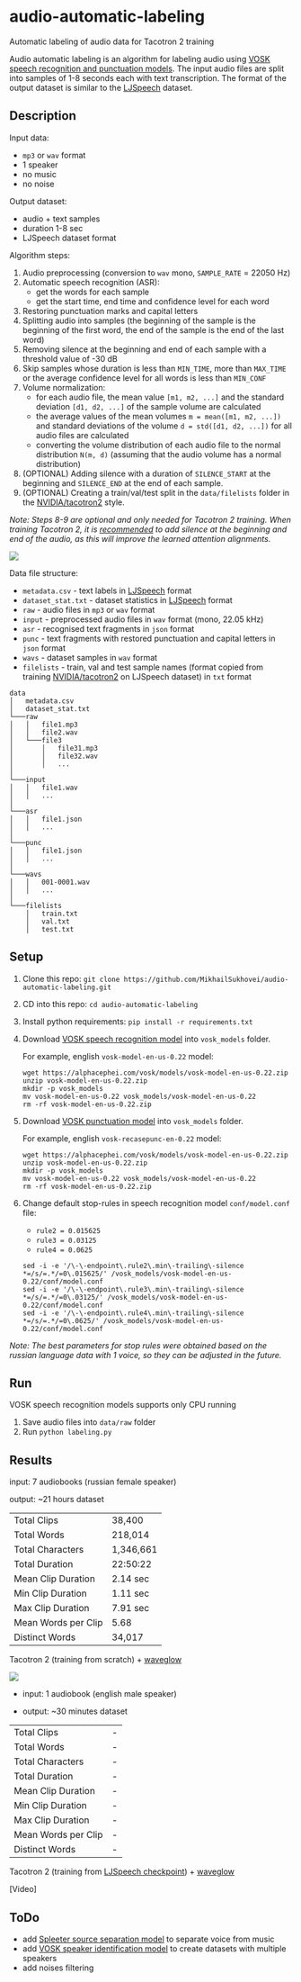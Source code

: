 # audio-automatic-labeling
Automatic labeling of audio data for Tacotron 2 training

Audio automatic labeling is an algorithm for labeling audio using
[VOSK speech recognition and punctuation models](https://alphacephei.com/vosk/models).
The input audio files are split into samples of 1-8 seconds each with text transcription.
The format of the output dataset is similar to the [LJSpeech](https://keithito.com/LJ-Speech-Dataset/) dataset.

## Description

Input data:

* `mp3` or `wav` format
* 1 speaker
* no music
* no noise

Output dataset:

* audio + text samples
* duration 1-8 sec
* LJSpeech dataset format

Algorithm steps:

1. Audio preprocessing (conversion to `wav` mono, `SAMPLE_RATE` = 22050 Hz)
2. Automatic speech recognition (ASR):
   * get the words for each sample
   * get the start time, end time and confidence level for each word
3. Restoring punctuation marks and capital letters
4. Splitting audio into samples (the beginning of the sample is the beginning of the first word,
the end of the sample is the end of the last word)
5. Removing silence at the beginning and end of each sample with a threshold value of -30 dB
6. Skip samples whose duration is less than `MIN_TIME`,
more than `MAX_TIME` or the average confidence level for all words is less than `MIN_CONF`
7. Volume normalization:
   * for each audio file, the mean value `[m1, m2, ...]` and 
   the standard deviation `[d1, d2, ...]` of the sample volume are calculated
   * the average values of the mean volumes `m = mean([m1, m2, ...])` and
   standard deviations of the volume `d = std([d1, d2, ...])` for all audio files are calculated
   * converting the volume distribution of each audio file to the normal distribution `N(m, d)`
   (assuming that the audio volume has a normal distribution)
8. (OPTIONAL) Adding silence with a duration of `SILENCE_START` at the beginning and
`SILENCE_END` at the end of each sample.
9. (OPTIONAL) Creating a train/val/test split in the `data/filelists` folder in the
[NVIDIA/tacotron2](https://github.com/NVIDIA/tacotron2) style.

*Note: Steps 8-9 are optional and only needed for Tacotron 2 training.*
*When training Tacotron 2, it is [recommended](https://github.com/NVIDIA/tacotron2/issues/269)*
*to add silence at the beginning and end of the audio, as this will improve the learned attention alignments.*

![](images/AudioAutoLabeling.drawio.png)

Data file structure:

* `metadata.csv` - text labels in [LJSpeech](https://keithito.com/LJ-Speech-Dataset/) format
* `dataset_stat.txt` - dataset statistics in [LJSpeech](https://keithito.com/LJ-Speech-Dataset/) format
* `raw` - audio files in `mp3` or `wav` format
* `input` - preprocessed audio files in `wav` format (mono, 22.05 kHz)
* `asr` - recognised text fragments in `json` format
* `punc` - text fragments with restored punctuation and capital letters in `json` format
* `wavs` - dataset samples in `wav` format
* `filelists` - train, val and test sample names (format copied from training
[NVIDIA/tacotron2](https://github.com/NVIDIA/tacotron2) on LJSpeech dataset) in `txt` format

```
data
│   metadata.csv
│   dataset_stat.txt
└───raw
│   │   file1.mp3
│   │   file2.wav
│   └───file3
│       │   file31.mp3
│       │   file32.wav
│       │   ...
│
└───input
│   │   file1.wav
│   │   ...
│
└───asr
│   │   file1.json
│   │   ...
│
└───punc
│   │   file1.json
│   │   ...
│
└───wavs
│   │   001-0001.wav
│   │   ...
│
└───filelists
    │   train.txt
    │   val.txt
    │   test.txt
```

## Setup

1. Clone this repo: `git clone https://github.com/MikhailSukhovei/audio-automatic-labeling.git`
2. CD into this repo: `cd audio-automatic-labeling`
3. Install python requirements: `pip install -r requirements.txt`
4. Download [VOSK speech recognition model](https://alphacephei.com/vosk/models) into `vosk_models` folder.

    For example, english `vosk-model-en-us-0.22` model:
    
    ```
    wget https://alphacephei.com/vosk/models/vosk-model-en-us-0.22.zip
    unzip vosk-model-en-us-0.22.zip
    mkdir -p vosk_models
    mv vosk-model-en-us-0.22 vosk_models/vosk-model-en-us-0.22
    rm -rf vosk-model-en-us-0.22.zip
    ```

5. Download [VOSK punctuation model](https://alphacephei.com/vosk/models) into `vosk_models` folder.

    For example, english `vosk-recasepunc-en-0.22` model:
    
    ```
    wget https://alphacephei.com/vosk/models/vosk-model-en-us-0.22.zip 
    unzip vosk-model-en-us-0.22.zip
    mkdir -p vosk_models
    mv vosk-model-en-us-0.22 vosk_models/vosk-model-en-us-0.22
    rm -rf vosk-model-en-us-0.22.zip
    ```

6. Change default stop-rules in speech recognition model `conf/model.conf` file:

   * `rule2 = 0.015625`
   * `rule3 = 0.03125`
   * `rule4 = 0.0625`

   ```
   sed -i -e '/\-\-endpoint\.rule2\.min\-trailing\-silence *=/s/=.*/=0\.015625/' /vosk_models/vosk-model-en-us-0.22/conf/model.conf
   sed -i -e '/\-\-endpoint\.rule3\.min\-trailing\-silence *=/s/=.*/=0\.03125/' /vosk_models/vosk-model-en-us-0.22/conf/model.conf
   sed -i -e '/\-\-endpoint\.rule4\.min\-trailing\-silence *=/s/=.*/=0\.0625/' /vosk_models/vosk-model-en-us-0.22/conf/model.conf
   ```
       
*Note: The best parameters for stop rules were obtained based on the russian language data with 1 voice,*
*so they can be adjusted in the future.*

## Run

VOSK speech recognition models supports only CPU running

1. Save audio files into `data/raw` folder
2. Run `python labeling.py`

## Results

input: 7 audiobooks (russian female speaker)

output: ~21 hours dataset

|                     |           |
|---------------------|-----------|
| Total Clips         | 38,400    |
| Total Words         | 218,014   |
| Total Characters    | 1,346,661 |
| Total Duration      | 22:50:22  |
| Mean Clip Duration  | 2.14 sec  |
| Min Clip Duration   | 1.11 sec  |
| Max Clip Duration   | 7.91 sec  |
| Mean Words per Clip | 5.68      |
| Distinct Words      | 34,017    |

Tacotron 2 (training from scratch) + [waveglow](https://drive.google.com/file/d/1rpK8CzAAirq9sWZhe9nlfvxMF1dRgFbF/view)

[![](https://img.youtube.com/vi/mCeGVLL2oN0/0.jpg)](https://www.youtube.com/watch?v=mCeGVLL2oN0)

* input: 1 audiobook (english male speaker)

* output: ~30 minutes dataset

|                     |     |
|---------------------|-----|
| Total Clips         | -   |
| Total Words         | -   |
| Total Characters    | -   |
| Total Duration      | -   |
| Mean Clip Duration  | -   |
| Min Clip Duration   | -   |
| Max Clip Duration   | -   |
| Mean Words per Clip | -   |
| Distinct Words      | -   |

Tacotron 2 (training from 
[LJSpeech checkpoint](https://drive.google.com/file/d/1c5ZTuT7J08wLUoVZ2KkUs_VdZuJ86ZqA/view)) + 
[waveglow](https://drive.google.com/file/d/1rpK8CzAAirq9sWZhe9nlfvxMF1dRgFbF/view)

[Video]

## ToDo

* add [Spleeter source separation model](https://github.com/deezer/spleeter) to separate voice from music
* add [VOSK speaker identification model](https://alphacephei.com/vosk/models) to create datasets with multiple speakers
* add noises filtering

